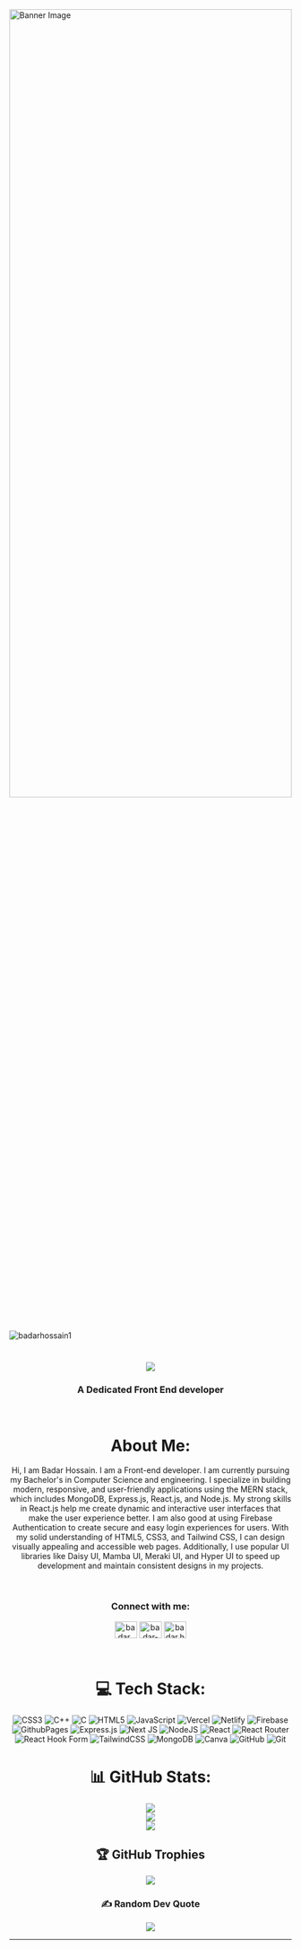 <img src="https://i.ibb.co/FYLP58B/Blue-Modern-Photo-Technology-You-Tube-Banner.png" alt="Banner Image" style="width:100%; height:60%" >
<p align="left"> <img src="https://komarev.com/ghpvc/?username=badarhossain1&label=Profile%20views&color=0e75b6&style=flat" alt="badarhossain1" /> </p>

<h1 align="center">
    <img src="https://readme-typing-svg.herokuapp.com/?font=Righteous&size=35&center=true&vCenter=true&width=500&height=70&duration=4000&lines=Hi+There!+👋;+I'm+Badar+Hossain!;" />
</h1>

<h3 align="center">A Dedicated Front End developer</h3>

<br/>

<h1 align="center">About Me:</h1>
<p align="center">Hi, I am Badar Hossain. I am a Front-end developer. I am currently pursuing my Bachelor's in Computer Science and engineering. 
I specialize in building modern, responsive, and user-friendly applications using the MERN stack, which includes MongoDB, Express.js, React.js, and Node.js. My strong skills in React.js help me create dynamic and interactive user interfaces that make the user experience better. I am also good at using Firebase Authentication to create secure and easy login experiences for users. With my solid understanding of HTML5, CSS3, and Tailwind CSS, I can design visually appealing and accessible web pages. Additionally, I use popular UI libraries like Daisy UI, Mamba UI, Meraki UI, and Hyper UI to speed up development and maintain consistent designs in my projects.
</p>

<br/>

<h3 align="center">Connect with me:</h3>
<p align="center">
<a href="https://dev.to/badar_hossain" target="blank"><img align="center" src="https://raw.githubusercontent.com/rahuldkjain/github-profile-readme-generator/master/src/images/icons/Social/devto.svg" alt="badar_hossain" height="30" width="40" /></a>
<a href="https://linkedin.com/in/badar-hossain1" target="blank"><img align="center" src="https://raw.githubusercontent.com/rahuldkjain/github-profile-readme-generator/master/src/images/icons/Social/linked-in-alt.svg" alt="badar-hossain1" height="30" width="40" /></a>
<a href="https://fb.com/badar.hossain.92" target="blank"><img align="center" src="https://raw.githubusercontent.com/rahuldkjain/github-profile-readme-generator/master/src/images/icons/Social/facebook.svg" alt="badar.hossain.92" height="30" width="40" /></a>
</p>

<br/>


<div align="center">


# 💻 Tech Stack:
![CSS3](https://img.shields.io/badge/css3-%231572B6.svg?style=flat&logo=css3&logoColor=white) ![C++](https://img.shields.io/badge/c++-%2300599C.svg?style=flat&logo=c%2B%2B&logoColor=white) ![C](https://img.shields.io/badge/c-%2300599C.svg?style=flat&logo=c&logoColor=white) ![HTML5](https://img.shields.io/badge/html5-%23E34F26.svg?style=flat&logo=html5&logoColor=white) ![JavaScript](https://img.shields.io/badge/javascript-%23323330.svg?style=flat&logo=javascript&logoColor=%23F7DF1E) ![Vercel](https://img.shields.io/badge/vercel-%23000000.svg?style=flat&logo=vercel&logoColor=white) ![Netlify](https://img.shields.io/badge/netlify-%23000000.svg?style=flat&logo=netlify&logoColor=#00C7B7) ![Firebase](https://img.shields.io/badge/firebase-%23039BE5.svg?style=flat&logo=firebase) ![GithubPages](https://img.shields.io/badge/github%20pages-121013?style=flat&logo=github&logoColor=white) ![Express.js](https://img.shields.io/badge/express.js-%23404d59.svg?style=flat&logo=express&logoColor=%2361DAFB) ![Next JS](https://img.shields.io/badge/Next-black?style=flat&logo=next.js&logoColor=white) ![NodeJS](https://img.shields.io/badge/node.js-6DA55F?style=flat&logo=node.js&logoColor=white) ![React](https://img.shields.io/badge/react-%2320232a.svg?style=flat&logo=react&logoColor=%2361DAFB) ![React Router](https://img.shields.io/badge/React_Router-CA4245?style=flat&logo=react-router&logoColor=white) ![React Hook Form](https://img.shields.io/badge/React%20Hook%20Form-%23EC5990.svg?style=flat&logo=reacthookform&logoColor=white) ![TailwindCSS](https://img.shields.io/badge/tailwindcss-%2338B2AC.svg?style=flat&logo=tailwind-css&logoColor=white) ![MongoDB](https://img.shields.io/badge/MongoDB-%234ea94b.svg?style=flat&logo=mongodb&logoColor=white) ![Canva](https://img.shields.io/badge/Canva-%2300C4CC.svg?style=flat&logo=Canva&logoColor=white) ![GitHub](https://img.shields.io/badge/github-%23121011.svg?style=flat&logo=github&logoColor=white) ![Git](https://img.shields.io/badge/git-%23F05033.svg?style=flat&logo=git&logoColor=white)
# 📊 GitHub Stats:
![](https://github-readme-stats.vercel.app/api?username=BadarHossain1&theme=neon&hide_border=false&include_all_commits=false&count_private=false)<br/>
![](https://github-readme-streak-stats.herokuapp.com/?user=BadarHossain1&theme=neon&hide_border=false)<br/>
![](https://github-readme-stats.vercel.app/api/top-langs/?username=BadarHossain1&theme=neon&hide_border=false&include_all_commits=false&count_private=false&layout=compact)

## 🏆 GitHub Trophies
![](https://github-profile-trophy.vercel.app/?username=BadarHossain1&theme=radical&no-frame=false&no-bg=true&margin-w=4)

### ✍️ Random Dev Quote
![](https://quotes-github-readme.vercel.app/api?type=vetical&theme=radical)

---


<!-- Proudly created with GPRM ( https://gprm.itsvg.in ) -->
</div>

 

